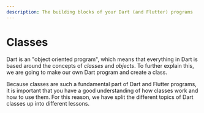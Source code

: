 ```yaml
---
description: The building blocks of your Dart (and Flutter) programs
---
```


# Classes

Dart is an "object oriented program", which means that everything in Dart is based around the concepts of _classes_ and _objects_. To further explain this, we are going to make our own Dart program and create a class.

Because classes are such a fundamental part of Dart and Flutter programs, it is important that you have a good understanding of how classes work and how to use them. For this reason, we have split the different topics of Dart classes up into different lessons.

